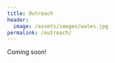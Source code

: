 ```yaml
---
title: Outreach
header:
  image: /assets/images/wales.jpg
permalink: /outreach/
---
```


Coming soon!